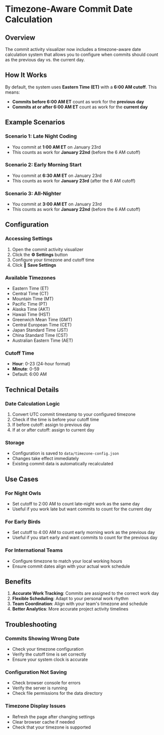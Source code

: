 # Timezone-Aware Commit Date Calculation

## Overview

The commit activity visualizer now includes a timezone-aware date calculation system that allows you to configure when commits should count as the previous day vs. the current day.

## How It Works

By default, the system uses **Eastern Time (ET)** with a **6:00 AM cutoff**. This means:

- **Commits before 6:00 AM ET** count as work for the **previous day**
- **Commits at or after 6:00 AM ET** count as work for the **current day**

## Example Scenarios

### Scenario 1: Late Night Coding
- You commit at **1:00 AM ET** on January 23rd
- This counts as work for **January 22nd** (before the 6 AM cutoff)

### Scenario 2: Early Morning Start
- You commit at **6:30 AM ET** on January 23rd  
- This counts as work for **January 23rd** (after the 6 AM cutoff)

### Scenario 3: All-Nighter
- You commit at **3:00 AM ET** on January 23rd
- This counts as work for **January 22nd** (before the 6 AM cutoff)

## Configuration

### Accessing Settings
1. Open the commit activity visualizer
2. Click the **⚙️ Settings** button
3. Configure your timezone and cutoff time
4. Click **💾 Save Settings**

### Available Timezones
- Eastern Time (ET)
- Central Time (CT) 
- Mountain Time (MT)
- Pacific Time (PT)
- Alaska Time (AKT)
- Hawaii Time (HST)
- Greenwich Mean Time (GMT)
- Central European Time (CET)
- Japan Standard Time (JST)
- China Standard Time (CST)
- Australian Eastern Time (AET)

### Cutoff Time
- **Hour**: 0-23 (24-hour format)
- **Minute**: 0-59
- Default: 6:00 AM

## Technical Details

### Date Calculation Logic
1. Convert UTC commit timestamp to your configured timezone
2. Check if the time is before your cutoff time
3. If before cutoff: assign to previous day
4. If at or after cutoff: assign to current day

### Storage
- Configuration is saved to `data/timezone-config.json`
- Changes take effect immediately
- Existing commit data is automatically recalculated

## Use Cases

### For Night Owls
- Set cutoff to 2:00 AM to count late-night work as the same day
- Useful if you work late but want commits to count for the current day

### For Early Birds  
- Set cutoff to 4:00 AM to count early morning work as the previous day
- Useful if you start early and want commits to count for the previous day

### For International Teams
- Configure timezone to match your local working hours
- Ensure commit dates align with your actual work schedule

## Benefits

1. **Accurate Work Tracking**: Commits are assigned to the correct work day
2. **Flexible Scheduling**: Adapt to your personal work rhythm
3. **Team Coordination**: Align with your team's timezone and schedule
4. **Better Analytics**: More accurate project activity timelines

## Troubleshooting

### Commits Showing Wrong Date
- Check your timezone configuration
- Verify the cutoff time is set correctly
- Ensure your system clock is accurate

### Configuration Not Saving
- Check browser console for errors
- Verify the server is running
- Check file permissions for the data directory

### Timezone Display Issues
- Refresh the page after changing settings
- Clear browser cache if needed
- Check that your timezone is supported
